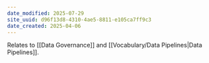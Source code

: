 ```yaml
---
date_modified: 2025-07-29
site_uuid: d96f13d8-4310-4ae5-8811-e105ca7ff9c3
date_created: 2025-04-06
---
```


Relates to [[Data Governance]] and [[Vocabulary/Data Pipelines|Data Pipelines]].